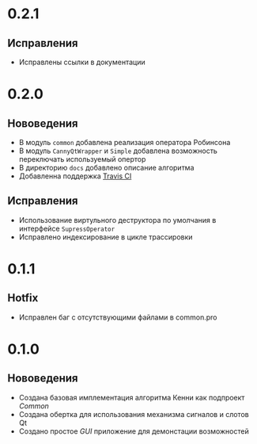 # 0.2.1

## Исправления

* Исправлены ссылки в документации

# 0.2.0

## Нововедения

* В модуль `common` добавлена реализация оператора Робинсона
* В модуль `CannyQtWrapper` и `Simple` добавлена возможность переключать используемый опертор
* В директорию `docs` добавлено описание алгоритма
* Добавленна поддержка [Travis CI](https://travis-ci.org/RazorNd/CannyDetectionAlgorithm)

## Исправления

* Использование виртульного деструктора по умолчания в интерфейсе `SupressOperator`
* Исправлено индексирование в цикле трассировки

# 0.1.1

## Hotfix

* Исправлен баг с отсутствующими файлами в common.pro

# 0.1.0

## Нововедения

* Создана базовая имплементация алгоритма Кенни как подпроект *Common*
* Создана обертка для использования механизма сигналов и слотов Qt
* Создано простое *GUI* приложение для демонстации возможностей
